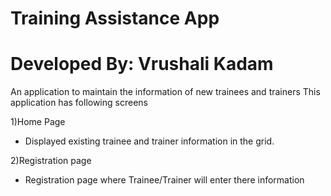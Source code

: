 # Training Assistance App
# Developed By: Vrushali Kadam
An application to maintain the information of new trainees and trainers
This application has following screens

1)Home Page
   - Displayed existing trainee and trainer information in the grid.
   
2)Registration page 
   - Registration page where Trainee/Trainer will enter there information 
